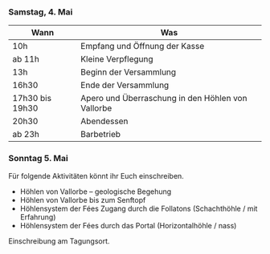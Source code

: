 ### Samstag, 4. Mai

| Wann            | Was                                               |
| --------------- | ------------------------------------------------- |
| 10h             | Empfang und Öffnung der Kasse                     |
| ab 11h          | Kleine Verpflegung                                |
| 13h             | Beginn der Versammlung                            |
| 16h30           | Ende der Versammlung                              |
| 17h30 bis 19h30 | Apero und Überraschung in den Höhlen von Vallorbe |
| 20h30           | Abendessen                                        |
| ab 23h          | Barbetrieb                                        |

### Sonntag 5. Mai

Für folgende Aktivitäten könnt ihr Euch einschreiben.

- Höhlen von Vallorbe – geologische Begehung
- Höhlen von Vallorbe bis zum Senftopf
- Höhlensystem der Fées Zugang durch die Follatons (Schachthöhle / mit Erfahrung)
- Höhlensystem der Fées durch das Portal (Horizontalhöhle / nass)

Einschreibung am Tagungsort.
